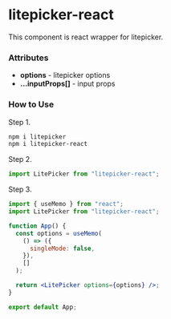 # litepicker-react

This component is react wrapper for litepicker.



### Attributes

* **options** - litepicker options
* **...inputProps[]** - input props


### How to Use

Step 1.
```bash
npm i litepicker
npm i litepicker-react
```

Step 2.
```javascript
import LitePicker from "litepicker-react";
```

Step 3.
```jsx
import { useMemo } from "react";
import LitePicker from "litepicker-react";

function App() {
  const options = useMemo(
    () => ({
      singleMode: false,
    }),
    []
  );

  return <LitePicker options={options} />;
}

export default App;

```